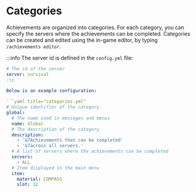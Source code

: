 # Categories

Achievements are organized into categories. For each category, you can specify the servers where the achievements can be completed.
Categories can be created and edited using the in-game editor, by typing `/achievements editor`.

:::info
The server id is defined in the `config.yml` file:
```yaml title="config.yml"
# The id of the server
server: survival
:::
  
Below is an example configuration:

```yaml title="categories.yml"
# Unique identifier of the category
global:
  # The name used in messages and menus
  name: Global
  # The description of the category
  description:
    - '&7Achievements that can be completed'
    - '&7across all servers.'
  # A list of servers where the achievements can be completed
  servers:
    - ALL
  # Item displayed in the main menu
  item:
    material: COMPASS
    slot: 12
```